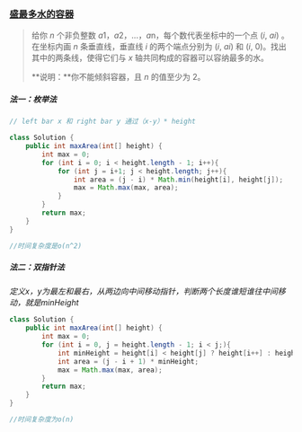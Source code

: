 ### [盛最多水的容器](https://leetcode-cn.com/problems/container-with-most-water/description/)

> 给你 *n* 个非负整数 *a*1，*a*2，...，*a*n，每个数代表坐标中的一个点 (*i*, *ai*) 。在坐标内画 *n* 条垂直线，垂直线 *i* 的两个端点分别为 (*i*, *ai*) 和 (*i*, 0)。找出其中的两条线，使得它们与 *x* 轴共同构成的容器可以容纳最多的水。
>
> **说明：**你不能倾斜容器，且 *n* 的值至少为 2。

##### 法一：枚举法

```java
// left bar x 和 right bar y 通过（x-y）* height

class Solution {
    public int maxArea(int[] height) {
        int max = 0;
        for (int i = 0; i < height.length - 1; i++){
            for (int j = i+1; j < height.length; j++){
                int area = (j - i) * Math.min(height[i], height[j]);
                max = Math.max(max, area);
            }
        }
        return max;
    }
}

//时间复杂度是o(n^2)
```

##### 法二：双指针法

*定义x，y为最左和最右，从两边向中间移动指针，判断两个长度谁短谁往中间移动，就是minHeight*

```java
class Solution {
    public int maxArea(int[] height) {
        int max = 0;
        for (int i = 0, j = height.length - 1; i < j;){
            int minHeight = height[i] < height[j] ? height[i++] : height[j--];
            int area = (j - i + 1) * minHeight;
            max = Math.max(max, area);
        }
        return max;
    }
}

//时间复杂度为o(n)
```

